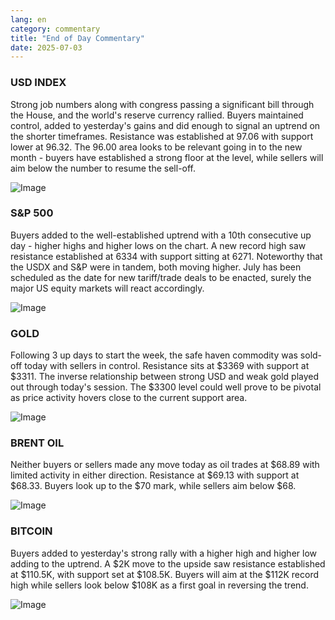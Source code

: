 ```yaml
---
lang: en
category: commentary
title: "End of Day Commentary"
date: 2025-07-03
---
```


### USD INDEX

Strong job numbers along with congress passing a significant bill through the House, and the world's reserve currency rallied. Buyers maintained control, added to yesterday's gains and did enough to signal an uptrend on the shorter timeframes. Resistance was established at 97.06 with support lower at 96.32. The 96.00 area looks to be relevant going in to the new month - buyers have established a strong floor at the level, while sellers will aim below the number to resume the sell-off.

![Image](https://markleighedu.github.io/img/Jul-2025/03-Jul-2025/usdindex.jpg)

### S&P 500

Buyers added to the well-established uptrend with a 10th consecutive up day - higher highs and higher lows on the chart. A new record high saw resistance established at 6334 with support sitting at 6271. Noteworthy that the USDX and S&P were in tandem, both moving higher. July has been scheduled as the date for new tariff/trade deals to be enacted, surely the major US equity markets will react accordingly.  

![Image](https://markleighedu.github.io/img/Jul-2025/03-Jul-2025/sp500.jpg)

### GOLD

Following 3 up days to start the week, the safe haven commodity was sold-off today with sellers in control. Resistance sits at $3369 with support at $3311. The inverse relationship between strong USD and weak gold played out through today's session. The $3300 level could well prove to be pivotal as price activity hovers close to the current support area.  

![Image](https://markleighedu.github.io/img/Jul-2025/03-Jul-2025/gold.jpg)

### BRENT OIL

Neither buyers or sellers made any move today as oil trades at $68.89 with limited activity in either direction. Resistance at $69.13 with support at $68.33. Buyers look up to the $70 mark, while sellers aim below $68. 

![Image](https://markleighedu.github.io/img/Jul-2025/03-Jul-2025/brentoil.jpg)

### BITCOIN

Buyers added to yesterday's strong rally with a higher high and higher low adding to the uptrend. A $2K move to the upside saw resistance established at $110.5K, with support set at $108.5K. Buyers will aim at the $112K record high while sellers look below $108K as a first goal in reversing the trend. 

![Image](https://markleighedu.github.io/img/Jul-2025/03-Jul-2025/bitcoin.jpg)

